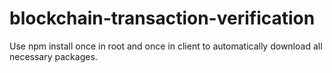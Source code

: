 # blockchain-transaction-verification

Use npm install once in root and once in client to automatically download all necessary packages.
